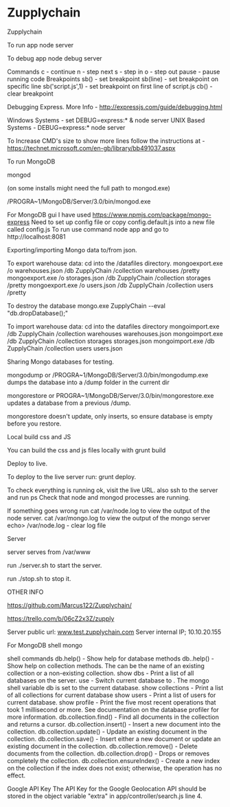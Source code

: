 # Zupplychain
Zupplychain

To run app
node server

To debug app
node debug server

Commands
c - continue
n - step next
s - step in
o - step out
pause - pause running code
Breakpoints
sb() - set breakpoint
sb(line) - set breakpoint on specific line
sb('script.js',1) - set breakpoint on first line of script.js
cb() - clear breakpoint

Debugging Express. More Info - http://expressjs.com/guide/debugging.html

Windows Systems    - set DEBUG=express:* & node server
UNIX Based Systems - DEBUG=express:* node server

To Increase CMD's size to show more lines follow the instructions at - https://technet.microsoft.com/en-gb/library/bb491037.aspx

To run MongoDB

mongod

(on some installs might need the full path to mongod.exe)

/PROGRA~1/MongoDB/Server/3.0/bin/mongod.exe 

For MongoDB gui I have used https://www.npmjs.com/package/mongo-express
Need to set up config file or copy config.default.js into a new file called config.js
To run use command node app and go to http://localhost:8081


Exporting/importing Mongo data to/from json.

To export warehouse data: cd into the /datafiles directory.
mongoexport.exe /o warehouses.json /db ZupplyChain /collection warehouses /pretty
mongoexport.exe /o storages.json /db ZupplyChain /collection storages /pretty
mongoexport.exe /o users.json /db ZupplyChain /collection users /pretty


To destroy the database
mongo.exe ZupplyChain --eval "db.dropDatabase();"


To import warehouse data: cd into the datafiles directory
mongoimport.exe  /db ZupplyChain /collection warehouses warehouses.json
mongoimport.exe  /db ZupplyChain /collection storages storages.json
mongoimport.exe  /db ZupplyChain /collection users users.json




Sharing Mongo databases for testing.

mongodump
or
/PROGRA~1/MongoDB/Server/3.0/bin/mongodump.exe dumps the database into a /dump folder in the current dir

mongorestore
or
PROGRA~1/MongoDB/Server/3.0/bin/mongorestore.exe updates a database from a previous /dump.

mongorestore doesn't update, only inserts, so ensure database is empty before you restore.

Local build css and JS

You can build the css and js files locally with 
grunt build


Deploy to live.


To deploy to the live server run:
grunt deploy.

To check everything is running ok, visit the live URL.
also ssh to the server and run
ps
Check that node and mongod processes are running.

If something goes wrong run
cat /var/node.log to view the output of the node server.
cat /var/mongo.log to view the output of the mongo server
echo> /var/node.log - clear log file


Server

server serves from /var/www

run 
./server.sh
to start the server.

run 
./stop.sh
to stop it.



OTHER INFO

https://github.com/Marcus122/Zupplychain/

https://trello.com/b/06cZ2x3Z/zupply

Server public url:
www.test.zupplychain.com
Server internal IP;
10.10.20.155



For MongoDB shell 
mongo

shell commands
db.help() - Show help for database methods
db.<collection>.help() - Show help on collection methods. The <collection> can be the name of an existing collection or a non-existing collection.
show dbs - Print a list of all databases on the server.
use <db> - Switch current database to <db>. The mongo shell variable db is set to the current database.
show collections - Print a list of all collections for current database
show users - Print a list of users for current database.
show profile - Print the five most recent operations that took 1 millisecond or more. See documentation on the database profiler for more information.
db.collection.find() - Find all documents in the collection and returns a cursor.
db.collection.insert() - Insert a new document into the collection.
db.collection.update() - Update an existing document in the collection.
db.collection.save() - Insert either a new document or update an existing document in the collection.
db.collection.remove() - Delete documents from the collection.
db.collection.drop() - Drops or removes completely the collection.
db.collection.ensureIndex() - Create a new index on the collection if the index does not exist; otherwise, the operation has no effect.

Google API Key
The API Key for the Google Geolocation API should be stored in the object variable "extra" in app/controller/search.js line 4.